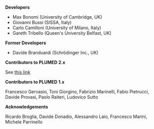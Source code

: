 __Developers__

- Max Bonomi (University of Cambridge, UK)
- Giovanni Bussi (SISSA, Italy)
- Carlo Camilloni (University of Milano, Italy)
- Gareth Tribello (Queen's University Belfast, UK)

__Former Developers__

- Davide Branduardi (Schrödinger Inc., UK)

__Contributors to PLUMED 2.x__

See [this link](https://github.com/plumed/plumed2/graphs/contributors)

__Contributors to PLUMED 1.x__

Francesco Gervasio, Toni Giorgino, Fabrizio Marinelli, Fabio Pietrucci, Davide Provasi, Paolo Raiteri, Ludovico Sutto

__Acknowledgements__

Ricardo Broglia, Davide Donadio, Alessandro Laio, Francesco Marini, Michele Parrinello
